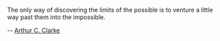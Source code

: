 <html><body><p>The only way of discovering the limits of the possible is to venture a little way past them into the impossible.

  -- <a href="http://en.wikiquote.org/wiki/Arthur_C._Clarke">Arthur C. Clarke</a>



</p></body></html>